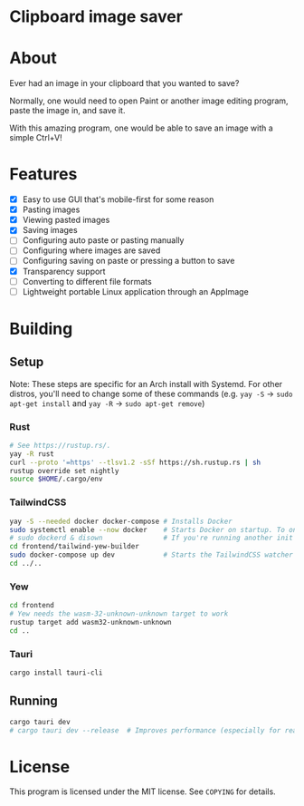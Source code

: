 # Clipboard image saver

# About

Ever had an image in your clipboard that you wanted to save?

Normally, one would need to open Paint or another image editing program, paste the image in, and save it.

With this amazing program, one would be able to save an image with a simple Ctrl+V!

# Features

-   [x] Easy to use GUI that's mobile-first for some reason
-   [x] Pasting images
-   [x] Viewing pasted images
-   [x] Saving images
-   [ ] Configuring auto paste or pasting manually
-   [ ] Configuring where images are saved
-   [ ] Configuring saving on paste or pressing a button to save
-   [x] Transparency support
-   [ ] Converting to different file formats
-   [ ] Lightweight portable Linux application through an AppImage

# Building

## Setup

Note: These steps are specific for an Arch install with Systemd.
For other distros, you'll need to change some of these commands (e.g. `yay -S` -> `sudo apt-get install` and `yay -R` -> `sudo apt-get remove`)

### Rust

```sh
# See https://rustup.rs/.
yay -R rust
curl --proto '=https' --tlsv1.2 -sSf https://sh.rustup.rs | sh
rustup override set nightly
source $HOME/.cargo/env
```

### TailwindCSS

```sh
yay -S --needed docker docker-compose # Installs Docker
sudo systemctl enable --now docker    # Starts Docker on startup. To only run once, use `sudo systemctl start docker` instead
# sudo dockerd & disown               # If you're running another init system besides Systemd, try this
cd frontend/tailwind-yew-builder
sudo docker-compose up dev            # Starts the TailwindCSS watcher
cd ../..
```

### Yew

```sh
cd frontend
# Yew needs the wasm-32-unknown-unknown target to work
rustup target add wasm32-unknown-unknown
cd ..
```

### Tauri

```sh
cargo install tauri-cli
```

## Running

```sh
cargo tauri dev
# cargo tauri dev --release  # Improves performance (especially for reading the clipboard!), but slower compilation times
```

# License

This program is licensed under the MIT license. See `COPYING` for details.

